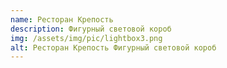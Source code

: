 ```yaml
---
name: Ресторан Крепость
description: Фигурный световой короб
img: /assets/img/pic/lightbox3.png
alt: Ресторан Крепость Фигурный световой короб
---
```

